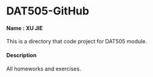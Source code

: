# DAT505-GitHub
#### Name : XU JIE ####
This is a directory that code project for DAT505 module.
#### Description ####
All homeworks and exercises.

